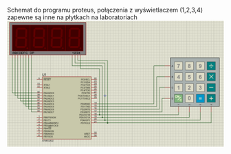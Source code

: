 ﻿Schemat do programu proteus, połączenia z wyświetlaczem (1,2,3,4) zapewne są inne na płytkach na laboratoriach
![schemat](https://raw.githubusercontent.com/MKKL1/mikroprocesory-lab/main/lab7/schemat%20do%20zadania%201.png)
